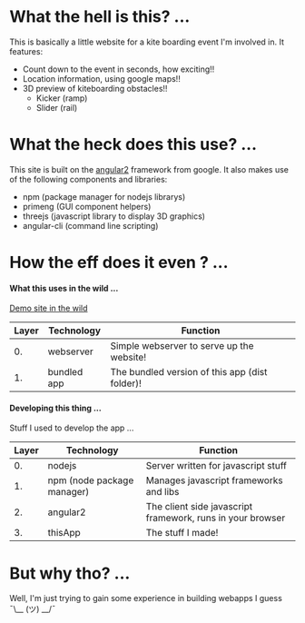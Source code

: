 # What the hell is this? ...
This is basically a little website for a kite boarding event I'm involved in. It features:
+ Count down to the event in seconds, how exciting!!
+ Location information, using google maps!!
+ 3D preview of kiteboarding obstacles!!
  + Kicker (ramp)
  + Slider (rail)

# What the heck does this use? ...
This site is built on the [angular2](https://angular.io/docs/ts/latest/) framework from google. It also makes use of the following components and libraries:
+ npm (package manager for nodejs librarys)
+ primeng (GUI component helpers)
+ threejs (javascript library to display 3D graphics)
+ angular-cli (command line scripting)

# How the eff does it even ? ...
#### What this uses in the wild ...
[Demo site in the wild](https://benwinding.github.io/angular2-wakepark-teaser/)

| Layer | Technology | Function |
| --- | --- | --- |
| 0. | webserver | Simple webserver to serve up the website! |
| 1. | bundled app | The bundled version of this app (dist folder)! |

#### Developing this thing ...
Stuff I used to develop the app ...

| Layer | Technology | Function |
| --- |--- | --- |
| 0. | nodejs | Server written for javascript stuff |
| 1. | npm (node package manager) | Manages javascript frameworks and libs |
| 2. | angular2 | The client side javascript framework, runs in your browser |
| 3. | thisApp | The stuff I made! |

# But why tho? ...
Well, I'm just trying to gain some experience in building webapps I guess ¯\\__ (ツ) __/¯
